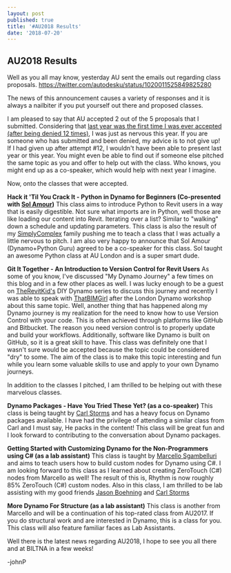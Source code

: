 ```yaml
---
layout: post
published: true
title: '#AU2018 Results'
date: '2018-07-20'
---
```

## AU2018 Results

Well as you all may know, yesterday AU sent the emails out regarding class proposals.
https://twitter.com/autodesku/status/1020011525849825280

The news of this announcement causes a variety of responses and it is always a nailbiter if you put yourself out there and proposed classes.

I am pleased to say that AU accepted 2 out of the 5 proposals that I submitted. Considering that [last year was the first time I was ever accepted (after being denied 12 times)](http://sixtysecondrevit.com/2017-08-23-what-s-going-on-for-au2017/), I was just as nervous this year. If you are someone who has submitted and been denied, my advice is to not give up! If I had given up after attempt #12, I wouldn't have been able to present last year or this year. You might even be able to find out if someone else pitched the same topic as you and offer to help out with the class. Who knows, you might end up as a co-speaker, which would help with next year I imagine.

Now, onto the classes that were accepted.

**Hack it 'Til You Crack It - Python in Dynamo for Beginners (Co-presented with [Sol Amour](https://twitter.com/solamour))**
This class aims to introduce Python to Revit users in a way that is easily digestible. Not sure what imports are in Python, well those are like loading our content into Revit. Iterating over a list? Similar to "walking" down a schedule and updating parameters. This class is also the result of my [SimplyComplex](https://simplycomplexpodcast.slack.com/) family pushing me to teach a class that I was actually a little nervous to pitch. I am also very happy to announce that Sol Amour (Dynamo+Python Guru) agreed to be a co-speaker for this class. Sol taught an awesome Python class at AU London and is a super smart dude.

**Git It Together - An Introduction to Version Control for Revit Users**
As some of you know, I've discussed "My Dynamo Journey" a few times on this blog and in a few other places as well. I was lucky enough to be a guest on [TheRevitKid's](http://therevitkid.blogspot.com/2017/11/another-dynamo-journey-story.html) DIY Dynamo series to discuss this journey and recently I was able to speak with [ThatBIMGirl](https://www.youtube.com/channel/UC7L-NLe8FUBJAKrZi2tIWlQ) after the London Dynamo workshop about this same topic.
Well, another thing that has happened along my Dynamo journey is my realization for the need to know how to use Version Control with your code. This is often achieved through platforms like GitHub and Bitbucket. The reason you need version control is to properly update and build your workflows. Additionally, software like Dynamo is built on GitHub, so it is a great skill to have. This class was definitely one that I wasn't sure would be accepted because the topic could be considered "dry" to some. The aim of the class is to make this topic interesting and fun while you learn some valuable skills to use and apply to your own Dynamo journeys.

In addition to the classes I pitched, I am thrilled to be helping out with these marvelous classes.

**Dynamo Packages - Have You Tried These Yet? (as a co-speaker)**
This class is being taught by [Carl Storms](https://thebimsider.com/) and has a heavy focus on Dynamo packages available. I have had the privilege of attending a similar class from Carl and I must say, He packs in the content! This class will be great fun and I look forward to contributing to the conversation about Dynamo packages.

**Getting Started with Customizing Dynamo for the Non-Programmers using C# (as a lab assistant)**
This class is taught by [Marcello Sgambelluri](https://twitter.com/marcellosgamb) and aims to teach users how to build custom nodes for Dynamo using C#. I am looking forward to this class as I learned about creating ZeroTouch (C#)  nodes from Marcello as well! The result of this is, Rhythm is now roughly 85% ZeroTouch (C#) custom nodes. Also in this class, I am thrilled to be lab assisting with my good friends [Jason Boehning](https://twitter.com/jasonboehning) and [Carl Storms](https://twitter.com/theBIMsider)

**More Dynamo For Structure (as a lab assistant)**
This class is another from Marcello and will be a continuation of his top-rated class from AU2017. If you do structural work and are interested in Dynamo, this is a class for you. This class will also feature familiar faces as Lab Assistants. 

Well there is the latest news regarding AU2018, I hope to see you all there and at BILTNA in a few weeks!

-johnP

